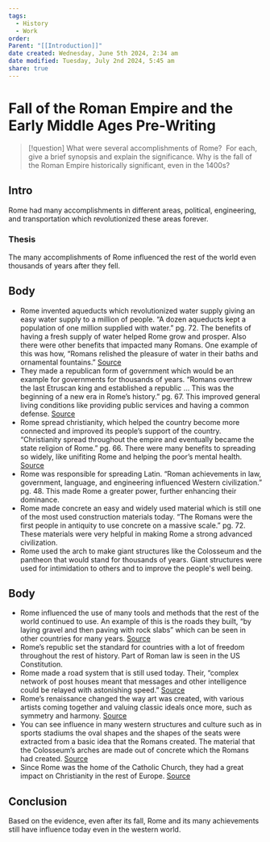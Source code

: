 ```yaml
---
tags:
  - History
  - Work
order: 
Parent: "[[Introduction]]"
date created: Wednesday, June 5th 2024, 2:34 am
date modified: Tuesday, July 2nd 2024, 5:45 am
share: true
---
```


# Fall of the Roman Empire and the Early Middle Ages Pre-Writing

> [!question] What were several accomplishments of Rome?  For each, give a brief synopsis and explain the significance. Why is the fall of the Roman Empire historically significant, even in the 1400s?

## Intro

Rome had many accomplishments in different areas, political, engineering, and transportation which revolutionized these areas forever.

### Thesis

The many accomplishments of Rome influenced the rest of the world even thousands of years after they fell.

## Body

- Rome invented aqueducts which revolutionized water supply giving an easy water supply to a million of people. “A dozen aqueducts kept a population of one million supplied with water.” pg. 72. The benefits of having a fresh supply of water helped Rome grow and prosper. Also there were other benefits that impacted many Romans. One example of this was how, “Romans relished the pleasure of water in their baths and ornamental fountains.” [Source](https://ngwa.onlinelibrary.wiley.com/doi/full/10.1111/gwat.12958#pane-pcw-references)
- They made a republican form of government which would be an example for governments for thousands of years. “Romans overthrew the last Etruscan king and established a republic … This was the beginning of a new era in Rome’s history.” pg. 67. This improved general living conditions like providing public services and having a common defense. [Source](https://www.ipl.org/essay/Pros-And-Cons-Of-The-Roman-Republic-FKWJQY3RCED6)
- Rome spread christianity, which helped the country become more connected and improved its people’s support of the country. “Christianity spread throughout the empire and eventually became the state religion of Rome.” pg. 66. There were many benefits to spreading so widely, like unifiting Rome and helping the poor’s mental health. [Source](https://www.ipl.org/essay/How-Did-Christianity-Change-Roman-Culture-FJR87YVUZV)
- Rome was responsible for spreading Latin. “Roman achievements in law, government, language, and engineering influenced Western civilization.” pg. 48. This made Rome a greater power, further enhancing their dominance.
- Rome made concrete an easy and widely used material which is still one of the most used construction materials today. “The Romans were the first people in antiquity to use concrete on a massive scale.” pg. 72. These materials were very helpful in making Rome a strong advanced civilization.
- Rome used the arch to make giant structures like the Colosseum and the pantheon that would stand for thousands of years. Giant structures were used for intimidation to others and to improve the people's well being.

## Body

- Rome influenced the use of many tools and methods that the rest of the world continued to use. An example of this is the roads they built, “by laying gravel and then paving with rock slabs” which can be seen in other countries for many years. [Source](https://education.nationalgeographic.org/resource/traces-ancient-rome-modern-world/)
- Rome’s republic set the standard for countries with a lot of freedom throughout the rest of history. Part of Roman law is seen in the US Constitution.
- Rome made a road system that is still used today. Their, “complex network of post houses meant that messages and other intelligence could be relayed with astonishing speed.” [Source](https://www.history.com/news/10-innovations-that-built-ancient-rome)
- Rome’s renaissance changed the way art was created, with various artists coming together and valuing classic ideals once more, such as symmetry and harmony. [Source](https://depts.washington.edu/hrome/Authors/heberj/AncientInflucesonRenaissanceArt/pub_zbarticle_view_printable.html#:~:text=The%20Renaissance%20was%20a%20time,of%20both%20mind%20and%20spirit.)
- You can see influence in many western structures and culture such as in sports stadiums the oval shapes and the shapes of the seats were extracted from a basic idea that the Romans created. The material that the Colosseum’s arches are made out of concrete which the Romans had created. [Source](https://education.nationalgeographic.org/resource/traces-ancient-rome-modern-world/)
- Since Rome was the home of the Catholic Church, they had a great impact on Christianity in the rest of Europe. [Source](https://www.ducksters.com/history/ancient_rome/legacy_of_rome.php)

## Conclusion

Based on the evidence, even after its fall, Rome and its many achievements still have influence today even in the western world.
